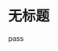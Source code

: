 # 无标题

<!--
ID: 301402c9-1190-449b-90e8-62eed421ba9e
Status: draft
Date: 2020-02-26T16:54:43
Modified: 2020-02-26T16:54:43
wp_id: 1173
-->

pass
